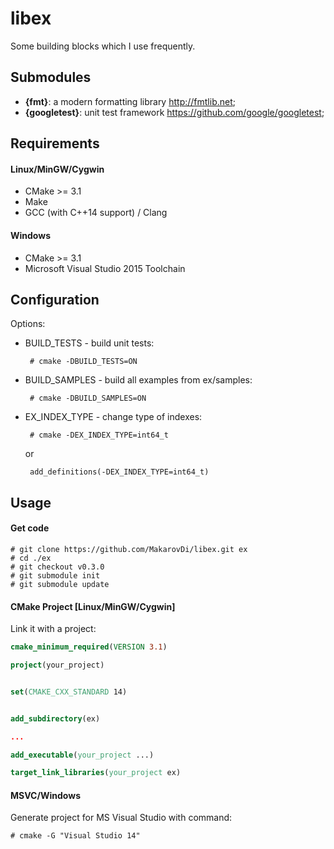 # libex

Some building blocks which I use frequently.


## Submodules

* **{fmt}**: a modern formatting library http://fmtlib.net;
* **{googletest}**: unit test framework https://github.com/google/googletest;

## Requirements ##

#### Linux/MinGW/Cygwin ####

 * CMake >= 3.1
 * Make
 * GCC (with C++14 support) / Clang
 
#### Windows ####

 * CMake >= 3.1
 * Microsoft Visual Studio 2015 Toolchain

## Configuration

Options:

 * BUILD_TESTS - build unit tests:
 
		# cmake -DBUILD_TESTS=ON


 * BUILD_SAMPLES - build all examples from ex/samples:
 
	    # cmake -DBUILD_SAMPLES=ON
		
 * EX_INDEX_TYPE - change type of indexes:
        
		# cmake -DEX_INDEX_TYPE=int64_t
        
    or
        
        add_definitions(-DEX_INDEX_TYPE=int64_t)
    

## Usage

#### Get code

	# git clone https://github.com/MakarovDi/libex.git ex
	# cd ./ex
	# git checkout v0.3.0
	# git submodule init
	# git submodule update

#### CMake Project [Linux/MinGW/Cygwin] ####

Link it with a project:

``` cmake 
cmake_minimum_required(VERSION 3.1)

project(your_project)


set(CMAKE_CXX_STANDARD 14)


add_subdirectory(ex)

...

add_executable(your_project ...)

target_link_libraries(your_project ex)
```

#### MSVC/Windows ####

Generate project for MS Visual Studio with command:

    # cmake -G "Visual Studio 14"


